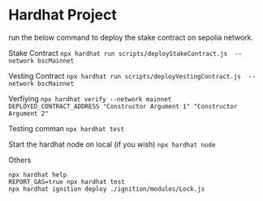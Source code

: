 # Hardhat Project

run the below command to deploy the stake contract on sepolia network.

Stake Contract
`npx hardhat run scripts/deployStakeContract.js  --network bscMainnet`

Vesting Contract
`npx hardhat run scripts/deployVestingContract.js  --network bscMainnet`

Verfiying
`npx hardhat verify --network mainnet DEPLOYED_CONTRACT_ADDRESS "Constructor Argument 1" "Constructor Argument 2"`

Testing comman
`npx hardhat test`

Start the hardhat node on local (if you wish)
`npx hardhat node`

Others

```shell
npx hardhat help
REPORT_GAS=true npx hardhat test
npx hardhat ignition deploy ./ignition/modules/Lock.js
```
